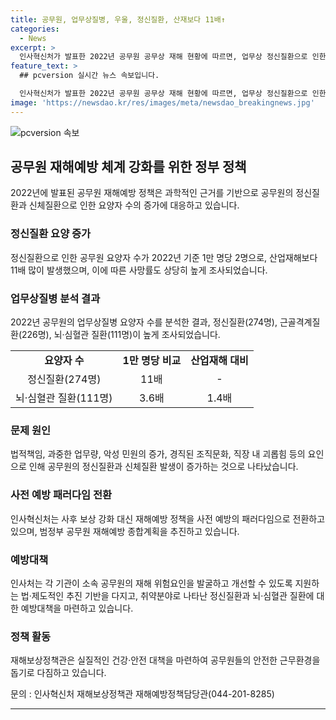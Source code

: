 ```yaml
---
title: 공무원, 업무상질병, 우울, 정신질환, 산재보다 11배↑
categories:
  - News
excerpt: >
  인사혁신처가 발표한 2022년 공무원 공무상 재해 현황에 따르면, 업무상 정신질환으로 인한 요양자는 1만 명당 2명꼴로, 산업재해의 11배에 달한다. 또한, 공무원의 정신질환으로 인한 사망률은 산업재해보다 9배 높았다. 이로 인해 정부는 재해예방 정책을 강화하고, 사전 예방에 초점을 맞추기로 결정했다. 인사처는 각 기관이 재해 위험요인을 개선할 수 있도록 지원하는 법·제도적인 기반을 다지고, 취약분야에 대한 구체적인 지원 대책을 검토 중이다. 
feature_text: >
  ## pcversion 실시간 뉴스 속보입니다.

  인사혁신처가 발표한 2022년 공무원 공무상 재해 현황에 따르면, 업무상 정신질환으로 인한 요양자는 1만 명당 2명꼴로, 산업재해의 11배에 달한다. 또한, 공무원의 정신질환으로 인한 사망률은 산업재해보다 9배 높았다. 이로 인해 정부는 재해예방 정책을 강화하고, 사전 예방에 초점을 맞추기로 결정했다. 인사처는 각 기관이 재해 위험요인을 개선할 수 있도록 지원하는 법·제도적인 기반을 다지고, 취약분야에 대한 구체적인 지원 대책을 검토 중이다. 
image: 'https://newsdao.kr/res/images/meta/newsdao_breakingnews.jpg'
---
```


<p><img src="https://newsdao.kr/res/images/meta/newsdao_breakingnews.jpg" alt="pcversion 속보" /></p>

<h2 data-ke-size="size26">공무원 재해예방 체계 강화를 위한 정부 정책</h2>

<p data-ke-size="size16">2022년에 발표된 공무원 재해예방 정책은 과학적인 근거를 기반으로 공무원의 정신질환과 신체질환으로 인한 요양자 수의 증가에 대응하고 있습니다.</p>

<h3><b>정신질환 요양 증가</b></h3>

<p data-ke-size="size16">정신질환으로 인한 공무원 요양자 수가 2022년 기준 1만 명당 2명으로, 산업재해보다 11배 많이 발생했으며, 이에 따른 사망률도 상당히 높게 조사되었습니다.</p>

<h3><b>업무상질병 분석 결과</b></h3>

<p data-ke-size="size16">2022년 공무원의 업무상질병 요양자 수를 분석한 결과, 정신질환(274명), 근골격계질환(226명), 뇌·심혈관 질환(111명)이 높게 조사되었습니다.</p>

<table>
    <tr>
        <td style="text-align: center; height: 17px;"><b>요양자 수</b></td>
        <td style="text-align: center; height: 17px;"><b>1만 명당 비교</b></td>
        <td style="text-align: center; height: 17px;"><b>산업재해 대비</b></td>
    </tr>
    <tr>
        <td style="text-align: center; height: 17px;">정신질환(274명)</td>
        <td style="text-align: center; height: 17px;">11배</td>
        <td style="text-align: center; height: 17px;">-</td>
    </tr>
    <tr>
        <td style="text-align: center; height: 17px;">뇌·심혈관 질환(111명)</td>
        <td style="text-align: center; height: 17px;">3.6배</td>
        <td style="text-align: center; height: 17px;">1.4배</td>
    </tr>
</table>

<h3><b>문제 원인</b></h3>

<p data-ke-size="size16">법적책임, 과중한 업무량, 악성 민원의 증가, 경직된 조직문화, 직장 내 괴롭힘 등의 요인으로 인해 공무원의 정신질환과 신체질환 발생이 증가하는 것으로 나타났습니다.</p>

<h3><b>사전 예방 패러다임 전환</b></h3>

<p data-ke-size="size16">인사혁신처는 사후 보상 강화 대신 재해예방 정책을 사전 예방의 패러다임으로 전환하고 있으며, 범정부 공무원 재해예방 종합계획을 추진하고 있습니다.</p>

<h3><b>예방대책</b></h3>

<p data-ke-size="size16">인사처는 각 기관이 소속 공무원의 재해 위험요인을 발굴하고 개선할 수 있도록 지원하는 법·제도적인 추진 기반을 다지고, 취약분야로 나타난 정신질환과 뇌·심혈관 질환에 대한 예방대책을 마련하고 있습니다.</p>

<h3><b>정책 활동</b></h3>

<p data-ke-size="size16">재해보상정책관은 실질적인 건강·안전 대책을 마련하여 공무원들의 안전한 근무환경을 돕기로 다짐하고 있습니다.</p>

<p data-ke-size="size16">문의 : 인사혁신처 재해보상정책관 재해예방정책담당관(044-201-8285)</p>

<p><hr></p>

